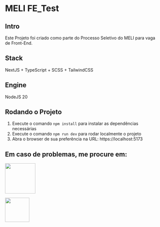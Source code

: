 # MELI FE_Test

## Intro
Este Projeto foi criado como parte do Processo Seletivo do MELI para vaga de Front-End.

## Stack
NextJS + TypeScript + SCSS + TailwindCSS

## Engine
NodeJS 20

## Rodando o Projeto
1. Execute o comando `npm install` para instalar as dependências necessárias
2. Execute o comando `npm run dev` para rodar localmente o projeto
3. Abra o browser de sua preferência na URL: https://localhost:5173

## Em caso de problemas, me procure em: 
[<img src="https://github.githubassets.com/assets/GitHub-Mark-ea2971cee799.png" width="100"/>](https://github.com/LucasMirandaIT)

[<img src="https://upload.wikimedia.org/wikipedia/commons/thumb/8/81/LinkedIn_icon.svg/2048px-LinkedIn_icon.svg.png" width="80"/>](https://www.linkedin.com/in/lucas-molina-miranda/)
